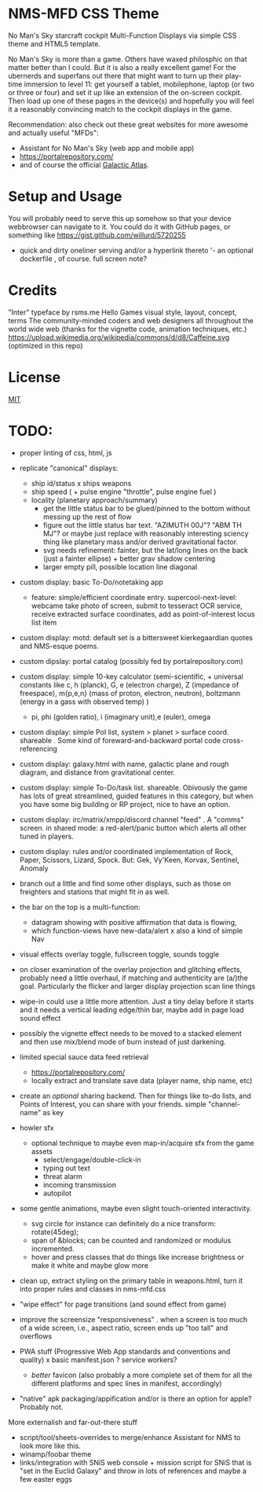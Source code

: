 # NMS-MFD CSS Theme 

No Man's Sky starcraft cockpit Multi-Function Displays via simple CSS theme and HTML5 template.

No Man's Sky is more than a game. Others have waxed philosphic on that matter better than I could. But it is also a really excellent game!
For the ubernerds and superfans out there that might want to turn up their play-time immersion to level 11:
get yourself a tablet, mobilephone, laptop (or two or three or four) and set it up like an extension of the on-screen cockpit. Then load up one of these pages in the device(s) and hopefully you will feel it a reasonably convincing match to the cockpit displays in the game.

Recommendation: also check out these great websites for more awesome and actually useful "MFDs":
 - Assistant for No Man's Sky  (web app and mobile app)
 - https://portalrepository.com/
 - and of course the official [Galactic Atlas](https://galacticatlas.nomanssky.com/).


# Setup and Usage
You will probably need to serve this up somehow so that your device webbrowser can navigate to it. You could do it with GitHub pages, or something like https://gist.github.com/willurd/5720255
- quick and dirty oneliner serving  and/or a hyperlink thereto
	'- an optional dockerfile , of course.
full screen note?


# Credits
"Inter" typeface by rsms.me
Hello Games visual style, layout, concept, terms
The community-minded coders and web designers all throughout the world wide web (thanks for the vignette code, animation techniques, etc.)
https://upload.wikimedia.org/wikipedia/commons/d/d8/Caffeine.svg (optimized in this repo)

# License
[MIT](https://rem.mit-license.org/license.htm)


# TODO:
 - proper linting of css, html, js

 - replicate "canonical" displays: 
	- ship id/status
	x ships weapons
	- ship speed ( + pulse engine "throttle", pulse engine fuel )
	- locality (planetary approach/summary)
		- get the little status bar to be glued/pinned to the bottom without messing up the rest of flow
		- figure out the little status bar text. "AZIMUTH 00J"? "ABM TH MJ"?  or maybe just replace with reasonably interesting sciency thing like planetary mass and/or derived gravitational factor.
		- svg needs refinement: fainter, but the lat/long lines on the back (just a fainter ellipse) + better grav shadow centering 
		- larger empty pill, possible location line diagonal

 - custom display: basic To-Do/notetaking app
	- feature: simple/efficient coordinate entry. supercool-next-level: webcame take photo of screen, submit to tesseract OCR service, receive extracted surface coordinates, add as point-of-interest locus list item

 - custom display: motd: default set is a bittersweet kierkegaardian quotes and NMS-esque poems.

 - custom dipslay: portal catalog (possibly fed by portalrepository.com)

 - custom display: simple 10-key calculator (semi-scientific, + universal constants like c, h (planck), G, e (electron charge), Z (impedance of freespace), m{p,e,n} (mass of proton, electron, neutron),  boltzmann (energy in a gass with observed temp) )
	- pi, phi (golden ratio), i (imaginary unit),e (euler), omega 

 - custom display: simple PoI list, system > planet > surface coord. shareable . Some kind of foreward-and-backward portal code cross-referencing

 - custom display: galaxy.html with name, galactic plane and rough diagram, and distance from gravitational center.

 - custom display: simple To-Do/task list. shareable. Obivously the game has lots of great streamlined, guided features in this category, but when you have some big building or RP project, nice to have an option.

 - custom display: irc/matrix/xmpp/discord channel "feed" . A "comms" screen. in shared mode: a red-alert/panic button which alerts all other tuned in players.

 - custom display: rules and/or coordinated implementation of Rock, Paper, Scissors, Lizard, Spock. But: Gek, Vy'Keen, Korvax, Sentinel, Anomaly

 - branch out a little and find some other displays, such as those on freighters and stations that might fit in as well.


 - the bar on the top is a multi-function: 
	- datagram showing with positive affirmation that data is flowing, 
	- which function-views have new-data/alert 
	x also a kind of simple Nav

 - visual effects overlay toggle, fullscreen toggle, sounds toggle
 - on closer examination of the overlay projection and glitching effects, probably need a little overhaul, if matching and authenticity are (a/)the goal. Particularly the flicker and larger display projection scan line things

 - wipe-in could use a little more attention. Just a tiny delay before it starts and it needs a vertical leading edge/thin bar, maybe add in page load sound effect

 - possibly the vignette effect needs to be moved to a stacked element and then use mix/blend mode of burn instead of just darkening.

 - limited special sauce data feed retrieval
	- https://portalrepository.com/
	- locally extract and translate save data (player name, ship name, etc)

 - create an _optional_ sharing backend. Then for things like to-do lists, and Points of Interest, you can share with your friends. simple "channel-name" as key

 - howler sfx
	- optional technique to maybe even map-in/acquire sfx from the game assets
		- select/engage/double-click-in
		- typing out text
		- threat alarm
		- incoming transmission
		- autopilot

 - some gentle animations, maybe even slight touch-oriented interactivity.
 	+ svg circle for instance can definitely do a nice     transform: rotate(45deg);
	- span of &blocks; can be counted and randomized or modulus incremented.
	- hover and press classes that do things like increase brightness or make it white and maybe glow more

 - clean up, extract styling on the primary table in weapons.html, turn it into proper rules and classes in nms-mfd.css

 - "wipe effect" for page transitions (and sound effect from game)


 - improve the screensize "responsiveness" . when a screen is too much of a wide screen, i.e., aspect ratio, screen ends up "too tall" and overflows

 - PWA stuff (Progressive Web App standards and conventions and quality) 
	x basic manifest.json
	? service workers? 
	- _better_ favicon (also probably a more complete set of them for all the different platforms and spec lines in manifest, accordingly)
		<link rel="apple-touch-icon" sizes="180x180" href="/apple-touch-icon.png">
		<link rel="icon" type="image/png" sizes="32x32" href="/favicon-32x32.png">
		<link rel="icon" type="image/png" sizes="16x16" href="/favicon-16x16.png">
		<link rel="manifest" href="/site.webmanifest">

 - "native" apk packaging/appification and/or is there an option for apple? Probably not.

More externalish and far-out-there stuff
 - script/tool/sheets-overrides to merge/enhance Assistant for NMS to look more like this.
 - winamp/foobar theme
 - links/integration with SNiS web console + mission script for SNiS that is "set in the Euclid Galaxy" and throw in lots of references and maybe a few easter eggs
